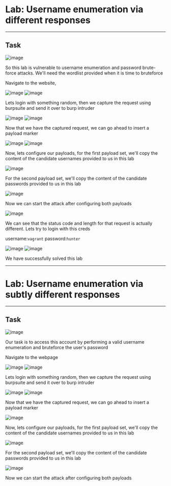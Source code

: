 # Lab: Username enumeration via different responses
<hr>

## Task

![image](https://github.com/BlackAnon22/BlackAnon22.github.io/assets/67879936/c43d0417-5927-4770-b8b7-894fdc85d040)

So this lab is vulnerable to username enumeration and password brute-force attacks. We'll need the wordlist provided when it is time to bruteforce

Navigate to the website,

![image](https://github.com/BlackAnon22/BlackAnon22.github.io/assets/67879936/8adb0cb3-8243-4d2a-bd80-2a44d3c2b023)
![image](https://github.com/BlackAnon22/BlackAnon22.github.io/assets/67879936/474199c8-3f0f-41c6-a9fb-752aa0117ce1)

Lets login with something random, then we capture the request using burpsuite and send it over to burp intruder

![image](https://github.com/BlackAnon22/BlackAnon22.github.io/assets/67879936/8eb0739e-4e37-4174-8481-b9a8542a226e)
![image](https://github.com/BlackAnon22/BlackAnon22.github.io/assets/67879936/e5ef07b6-ee01-4739-b7bb-fb403d2387ba)

Now that we have the captured request, we can go ahead to insert a payload marker

![image](https://github.com/BlackAnon22/BlackAnon22.github.io/assets/67879936/4f9a9449-f479-4153-ac63-7f2d1f373aff)
![image](https://github.com/BlackAnon22/BlackAnon22.github.io/assets/67879936/235e7b0c-7374-4b97-bc30-e678e78ee30b)

Now, lets configure our payloads, for the first payload set, we'll copy the content of the candidate usernames provided to us in this lab

![image](https://github.com/BlackAnon22/BlackAnon22.github.io/assets/67879936/f21c4426-7ee3-4158-9fef-0cc642a4e93a)

For the second payload set, we'll copy the content of the candidate passwords provided to us in this lab

![image](https://github.com/BlackAnon22/BlackAnon22.github.io/assets/67879936/086222dc-c227-4889-b270-04cca9423c2b)

Now we can start the attack after configuring both payloads

![image](https://github.com/BlackAnon22/BlackAnon22.github.io/assets/67879936/12244b08-8f36-40bf-8a4b-e180ad12d0c9)

We can see that the status code and length for that request is actually different. Lets try to login with this creds

username:```vagrant```      password:```hunter```

![image](https://github.com/BlackAnon22/BlackAnon22.github.io/assets/67879936/289a2819-2664-495e-8113-81168f6d0cf4)
![image](https://github.com/BlackAnon22/BlackAnon22.github.io/assets/67879936/cfe0adea-3376-4823-8431-cf375d9a2a0f)

We have successfully solved this lab

-------------------------------

# Lab: Username enumeration via subtly different responses
<hr>

## Task

![image](https://github.com/BlackAnon22/BlackAnon22.github.io/assets/67879936/cca4ec44-b363-4faa-9b79-89993c959dba)

Our task is to access this account by performing a valid username enumeration and bruteforce the user's password

Navigate to the webpage

![image](https://github.com/BlackAnon22/BlackAnon22.github.io/assets/67879936/0a24050f-8d70-4ecb-a1ca-6409e8048dce)
![image](https://github.com/BlackAnon22/BlackAnon22.github.io/assets/67879936/2b5c01db-1285-4916-bd29-2a2b0c25e8d6)

Lets login with something random, then we capture the request using burpsuite and send it over to burp intruder

![image](https://github.com/BlackAnon22/BlackAnon22.github.io/assets/67879936/20afcb95-ecad-4022-b197-c97bf339953a)
![image](https://github.com/BlackAnon22/BlackAnon22.github.io/assets/67879936/b37ad6f8-b3cf-49de-aec0-0e53b382c8da)

Now that we have the captured request, we can go ahead to insert a payload marker

![image](https://github.com/BlackAnon22/BlackAnon22.github.io/assets/67879936/46b5a931-3185-4541-a7d0-6cbbeca2fe09)

Now, lets configure our payloads, for the first payload set, we'll copy the content of the candidate usernames provided to us in this lab

![image](https://github.com/BlackAnon22/BlackAnon22.github.io/assets/67879936/2980cfa4-3743-4827-adb5-69df6d768d9b)

For the second payload set, we'll copy the content of the candidate passwords provided to us in this lab

![image](https://github.com/BlackAnon22/BlackAnon22.github.io/assets/67879936/d6d900e0-97f2-4ae5-913a-fc37cf704bfa)

Now we can start the attack after configuring both payloads
















































